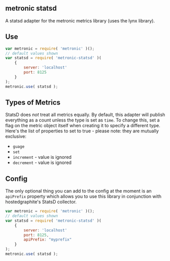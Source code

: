## metronic statsd
A statsd adapter for the metronic metrics library (uses the lynx library).

## Use

```javascript
var metronic = require( 'metronic' )();
// default values shown
var statsd = require( 'metronic-statsd' )(
	{
		server: 'localhost'
		port: 8125
	}
);
metronic.use( statsd );
```

## Types of Metrics
StatsD does _not_ treat all metrics equally. By default, this adapter will publish everything as a count unless the type is set as `time`. To change this, set a flag on the metric object itself when creating it to specify a different type. Here's the list of properties to set to true - please note: they are mutually exclusive:

 * `guage`
 * `set`
 * `increment` - value is ignored
 * `decrement` - value is ignored

## Config
The only optional thing you can add to the config at the moment is an `apiPrefix` property which allows you to use this library in conjunction with hostedgraphite's StatsD collector.

```javascript
var metronic = require( 'metronic' )();
// default values shown
var statsd = require( 'metronic-statsd' )(
	{
		server: 'localhost'
		port: 8125,
		apiPrefix: "myprefix"
	}
);
metronic.use( statsd );
```
